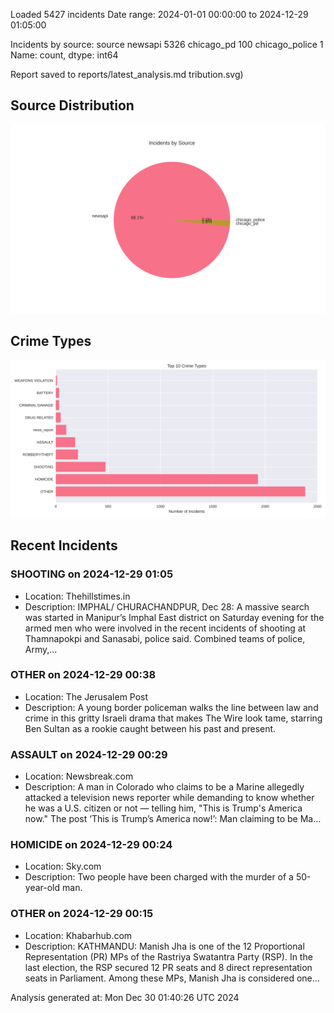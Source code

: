 
Loaded 5427 incidents
Date range: 2024-01-01 00:00:00 to 2024-12-29 01:05:00

Incidents by source:
source
newsapi           5326
chicago_pd         100
chicago_police       1
Name: count, dtype: int64

Report saved to reports/latest_analysis.md
tribution.svg)

## Source Distribution
![Source Distribution](images/source_distribution.svg)

## Crime Types
![Crime Types](images/crime_types.svg)

## Recent Incidents

### SHOOTING on 2024-12-29 01:05
- Location: Thehillstimes.in
- Description: IMPHAL/ CHURACHANDPUR, Dec 28: A massive search was started in Manipur’s Imphal East district on Saturday evening for the armed men who were involved in the recent incidents of shooting at Thamnapokpi and Sanasabi, police said. Combined teams of police, Army,…


### OTHER on 2024-12-29 00:38
- Location: The Jerusalem Post
- Description: A young border policeman walks the line between law and crime in this gritty Israeli drama that makes The Wire look tame, starring Ben Sultan as a rookie caught between his past and present.


### ASSAULT on 2024-12-29 00:29
- Location: Newsbreak.com
- Description: A man in Colorado who claims to be a Marine allegedly attacked a television news reporter while demanding to know whether he was a U.S. citizen or not — telling him, "This is Trump's America now." The post ‘This is Trump’s America now!’: Man claiming to be Ma…


### HOMICIDE on 2024-12-29 00:24
- Location: Sky.com
- Description: Two people have been charged with the murder of a 50-year-old man.


### OTHER on 2024-12-29 00:15
- Location: Khabarhub.com
- Description: KATHMANDU: Manish Jha is one of the 12 Proportional Representation (PR) MPs of the Rastriya Swatantra Party (RSP). In the last election, the RSP secured 12 PR seats and 8 direct representation seats in Parliament. Among these MPs, Manish Jha is considered one…

Analysis generated at: Mon Dec 30 01:40:26 UTC 2024
